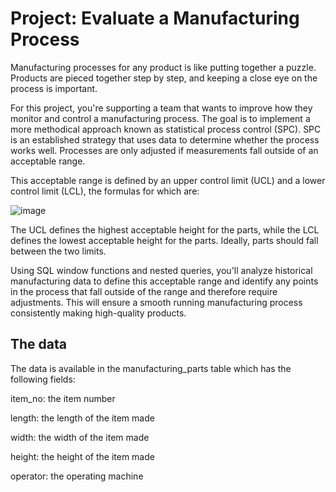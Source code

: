 # Project: Evaluate a Manufacturing Process

 Manufacturing processes for any product is like putting together a puzzle. Products are pieced together step by step, and keeping a close eye on the process is important.

For this project, you're supporting a team that wants to improve how they monitor and control a manufacturing process. The goal is to implement a more methodical approach known as statistical process control (SPC). SPC is an established strategy that uses data to determine whether the process works well. Processes are only adjusted if measurements fall outside of an acceptable range.

This acceptable range is defined by an upper control limit (UCL) and a lower control limit (LCL), the formulas for which are:

![image](https://github.com/user-attachments/assets/ebd44b08-4af1-4503-a113-4106e2d1cbb3)

 

 

The UCL defines the highest acceptable height for the parts, while the LCL defines the lowest acceptable height for the parts. Ideally, parts should fall between the two limits.

Using SQL window functions and nested queries, you'll analyze historical manufacturing data to define this acceptable range and identify any points in the process that fall outside of the range and therefore require adjustments. This will ensure a smooth running manufacturing process consistently making high-quality products.

## The data
The data is available in the manufacturing_parts table which has the following fields:

item_no: the item number

length: the length of the item made

width: the width of the item made

height: the height of the item made

operator: the operating machine

